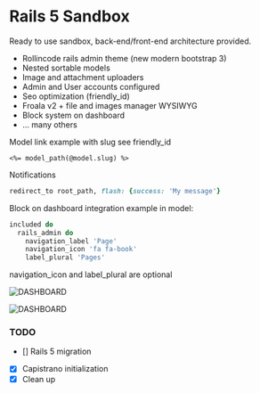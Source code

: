Rails 5 Sandbox
=============

Ready to use sandbox, back-end/front-end architecture provided.

- Rollincode rails admin theme (new modern bootstrap 3)
- Nested sortable models
- Image and attachment uploaders
- Admin and User accounts configured
- Seo optimization (friendly_id)
- Froala v2 + file and images manager WYSIWYG
- Block system on dashboard
- ... many others

Model link example with slug see friendly_id

```erb
<%= model_path(@model.slug) %>
```

Notifications
```ruby
redirect_to root_path, flash: {success: 'My message'}
```

Block on dashboard
integration example in model:
```ruby
included do
  rails_admin do
    navigation_label 'Page'
    navigation_icon 'fa fa-book'
    label_plural 'Pages'
```
navigation_icon and label_plural are optional

![DASHBOARD](http://i.imgur.com/iWnBkEu.png, "block system")

![DASHBOARD](http://i.imgur.com/GJGfXVO.png, "view")

### TODO ###

- [] Rails 5 migration
- [X] Capistrano initialization
- [X] Clean up
